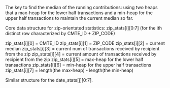 The key to find the median of the running contributions: using two heaps that a max-heap for the lower half transactions and a min-heap for the upper half transactions to maintain the current median so far.

Core data structure for zip-orientated statistics: zip_stats[i][0:7] (for the ith distinct row characterized by CMTE_ID + ZIP_CODE)

zip_stats[i][0] = CMTE_ID
zip_stats[i][1] = ZIP_CODE
zip_stats[i][2] = current median
zip_stats[i][3] = current num of transactions received by recipient from the zip
zip_stats[i][4] = current amount of transactions received by recipient from the zip
zip_stats[i][5] = max-heap for the lower half transactions
zip_stats[i][6] = min-heap for the upper half transactions
zip_stats[i][7] = length(the max-heap) - length(the min-heap)

Similar structure for the date_stats[j][0:7].
